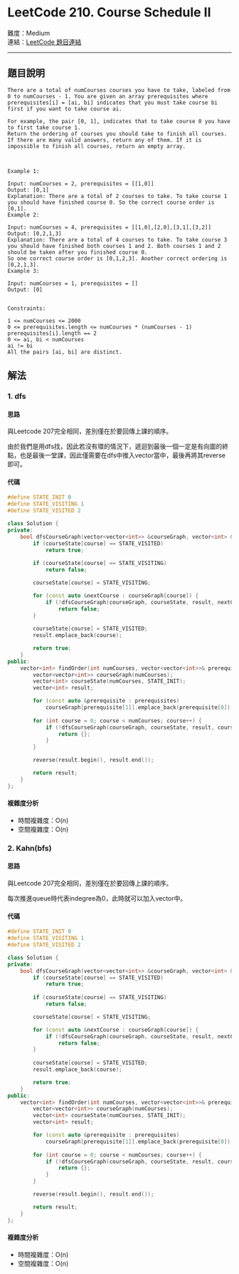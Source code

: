 # LeetCode 210. Course Schedule II

難度：Medium  
連結：[LeetCode 題目連結](https://leetcode.com/problems/course-schedule-ii/description/)

---

## 題目說明
    
    There are a total of numCourses courses you have to take, labeled from 0 to numCourses - 1. You are given an array prerequisites where prerequisites[i] = [ai, bi] indicates that you must take course bi first if you want to take course ai.

    For example, the pair [0, 1], indicates that to take course 0 you have to first take course 1.
    Return the ordering of courses you should take to finish all courses. If there are many valid answers, return any of them. If it is impossible to finish all courses, return an empty array.

    

    Example 1:

    Input: numCourses = 2, prerequisites = [[1,0]]
    Output: [0,1]
    Explanation: There are a total of 2 courses to take. To take course 1 you should have finished course 0. So the correct course order is [0,1].
    Example 2:

    Input: numCourses = 4, prerequisites = [[1,0],[2,0],[3,1],[3,2]]
    Output: [0,2,1,3]
    Explanation: There are a total of 4 courses to take. To take course 3 you should have finished both courses 1 and 2. Both courses 1 and 2 should be taken after you finished course 0.
    So one correct course order is [0,1,2,3]. Another correct ordering is [0,2,1,3].
    Example 3:

    Input: numCourses = 1, prerequisites = []
    Output: [0]
    

    Constraints:

    1 <= numCourses <= 2000
    0 <= prerequisites.length <= numCourses * (numCourses - 1)
    prerequisites[i].length == 2
    0 <= ai, bi < numCourses
    ai != bi
    All the pairs [ai, bi] are distinct.

## 解法
### 1. dfs
#### 思路

與Leetcode 207完全相同，差別僅在於要回傳上課的順序。

由於我們是用dfs找，因此若沒有環的情況下，遞迴到最後一個一定是有向圖的終點，也是最後一堂課，因此僅需要在dfs中推入vector當中，最後再將其reverse即可。

#### 代碼
```c++
#define STATE_INIT 0
#define STATE_VISITING 1
#define STATE_VISITED 2

class Solution {
private:
    bool dfsCourseGraph(vector<vector<int>> &courseGraph, vector<int> &courseState, vector<int> &result, int course) {
        if (courseState[course] == STATE_VISITED)
            return true;
        
        if (courseState[course] == STATE_VISITING)
            return false;

        courseState[course] = STATE_VISITING;

        for (const auto &nextCourse : courseGraph[course]) {
            if (!dfsCourseGraph(courseGraph, courseState, result, nextCourse))
                return false;
        }
            
        courseState[course] = STATE_VISITED;
        result.emplace_back(course);

        return true;
    }
public:
    vector<int> findOrder(int numCourses, vector<vector<int>>& prerequisites) {
        vector<vector<int>> courseGraph(numCourses);
        vector<int> courseState(numCourses, STATE_INIT);
        vector<int> result;

        for (const auto &prerequisite : prerequisites)
            courseGraph[prerequisite[1]].emplace_back(prerequisite[0]);
        
        for (int course = 0; course < numCourses; course++) {
            if (!dfsCourseGraph(courseGraph, courseState, result, course)) {
                return {};
            }
        }

        reverse(result.begin(), result.end());

        return result;
    }
};
```

#### 複雜度分析

- 時間複雜度：O(n)
- 空間複雜度：O(n)

### 2. Kahn(bfs)
#### 思路

與Leetcode 207完全相同，差別僅在於要回傳上課的順序。

每次推進queue時代表indegree為0，此時就可以加入vector中。

#### 代碼
```c++
#define STATE_INIT 0
#define STATE_VISITING 1
#define STATE_VISITED 2

class Solution {
private:
    bool dfsCourseGraph(vector<vector<int>> &courseGraph, vector<int> &courseState, vector<int> &result, int course) {
        if (courseState[course] == STATE_VISITED)
            return true;
        
        if (courseState[course] == STATE_VISITING)
            return false;

        courseState[course] = STATE_VISITING;

        for (const auto &nextCourse : courseGraph[course]) {
            if (!dfsCourseGraph(courseGraph, courseState, result, nextCourse))
                return false;
        }
            
        courseState[course] = STATE_VISITED;
        result.emplace_back(course);

        return true;
    }
public:
    vector<int> findOrder(int numCourses, vector<vector<int>>& prerequisites) {
        vector<vector<int>> courseGraph(numCourses);
        vector<int> courseState(numCourses, STATE_INIT);
        vector<int> result;

        for (const auto &prerequisite : prerequisites)
            courseGraph[prerequisite[1]].emplace_back(prerequisite[0]);
        
        for (int course = 0; course < numCourses; course++) {
            if (!dfsCourseGraph(courseGraph, courseState, result, course)) {
                return {};
            }
        }

        reverse(result.begin(), result.end());

        return result;
    }
};
```

#### 複雜度分析

- 時間複雜度：O(n)
- 空間複雜度：O(n)
